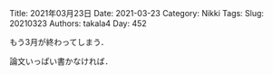 ﻿Title: 2021年03月23日
Date: 2021-03-23
Category: Nikki
Tags: 
Slug: 20210323
Authors: takala4
Day: 452



もう3月が終わってしまう．


論文いっぱい書かなければ．